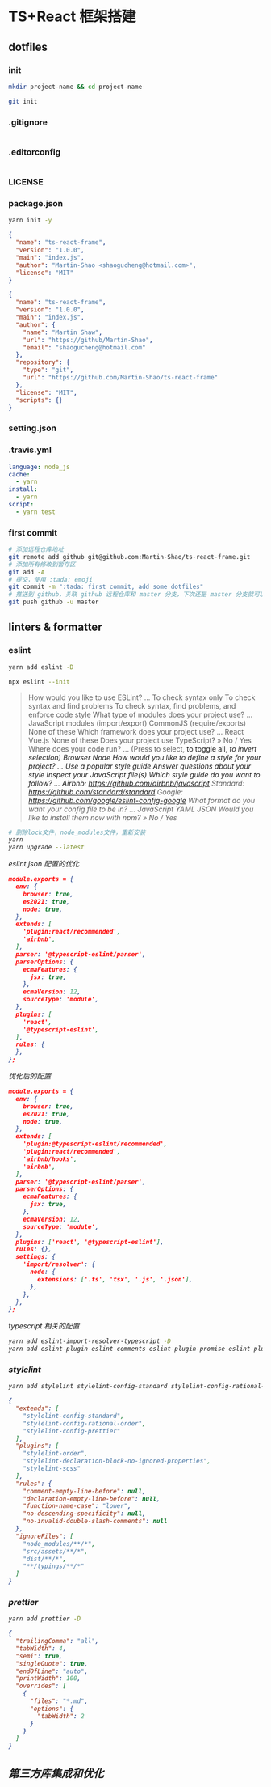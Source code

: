 # TS+React 框架搭建

## dotfiles

### init

```bash
mkdir project-name && cd project-name

git init
```

### .gitignore

```bash

```

### .editorconfig

```bash

```

### LICENSE

### package.json

```bash
yarn init -y
```

```json
{
  "name": "ts-react-frame",
  "version": "1.0.0",
  "main": "index.js",
  "author": "Martin-Shao <shaogucheng@hotmail.com>",
  "license": "MIT"
}
```

```json
{
  "name": "ts-react-frame",
  "version": "1.0.0",
  "main": "index.js",
  "author": {
    "name": "Martin Shaw",
    "url": "https://github/Martin-Shao",
    "email": "shaogucheng@hotmail.com"
  },
  "repository": {
    "type": "git",
    "url": "https://github.com/Martin-Shao/ts-react-frame"
  },
  "license": "MIT",
  "scripts": {}
}
```

### setting.json

### .travis.yml

```yml
language: node_js
cache:
  - yarn
install:
  - yarn
script:
  - yarn test
```

### first commit

```bash
# 添加远程仓库地址
git remote add github git@github.com:Martin-Shao/ts-react-frame.git
# 添加所有修改到暂存区
git add -A
# 提交，使用 :tada: emoji
git commit -m ":tada: first commit, add some dotfiles"
# 推送到 github，关联 github 远程仓库和 master 分支，下次还是 master 分支就可以直接 git push 了
git push github -u master
```

## linters & formatter

### eslint

```bash
yarn add eslint -D

npx eslint --init
```

> How would you like to use ESLint? ...
> To check syntax only
> To check syntax and find problems
> To check syntax, find problems, and enforce code style
> What type of modules does your project use? ...
> JavaScript modules (import/export)
> CommonJS (require/exports)
> None of these
> Which framework does your project use? ...
> React
> Vue.js
> None of these
> Does your project use TypeScript? » No / Yes
> Where does your code run? ... (Press <space> to select, <a> to toggle all, <i> to invert selection)
> Browser
> Node
> How would you like to define a style for your project? ...
> Use a popular style guide
> Answer questions about your style
> Inspect your JavaScript file(s)
> Which style guide do you want to follow? ...
> Airbnb: https://github.com/airbnb/javascript
> Standard: https://github.com/standard/standard
> Google: https://github.com/google/eslint-config-google
> What format do you want your config file to be in? ...
> JavaScript
> YAML
> JSON
> Would you like to install them now with npm? » No / Yes

```bash
# 删除lock文件，node_modules文件，重新安装
yarn
yarn upgrade --latest
```

eslint.json 配置的优化

```json
module.exports = {
  env: {
    browser: true,
    es2021: true,
    node: true,
  },
  extends: [
    'plugin:react/recommended',
    'airbnb',
  ],
  parser: '@typescript-eslint/parser',
  parserOptions: {
    ecmaFeatures: {
      jsx: true,
    },
    ecmaVersion: 12,
    sourceType: 'module',
  },
  plugins: [
    'react',
    '@typescript-eslint',
  ],
  rules: {
  },
};
```

优化后的配置

```json
module.exports = {
  env: {
    browser: true,
    es2021: true,
    node: true,
  },
  extends: [
    'plugin:@typescript-eslint/recommended',
    'plugin:react/recommended',
    'airbnb/hooks',
    'airbnb',
  ],
  parser: '@typescript-eslint/parser',
  parserOptions: {
    ecmaFeatures: {
      jsx: true,
    },
    ecmaVersion: 12,
    sourceType: 'module',
  },
  plugins: ['react', '@typescript-eslint'],
  rules: {},
  settings: {
    'import/resolver': {
      node: {
        extensions: ['.ts', 'tsx', '.js', '.json'],
      },
    },
  },
};
```

typescript 相关的配置

```bash
yarn add eslint-import-resolver-typescript -D
yarn add eslint-plugin-eslint-comments eslint-plugin-promise eslint-plugin-unicorn -D
```

### stylelint

```bash
yarn add stylelint stylelint-config-standard stylelint-config-rational-order stylelint-config-prettier stylelint-order stylelint-declaration-block-no-ignored-properties stylelint-scss -D
```

```json
{
  "extends": [
    "stylelint-config-standard",
    "stylelint-config-rational-order",
    "stylelint-config-prettier"
  ],
  "plugins": [
    "stylelint-order",
    "stylelint-declaration-block-no-ignored-properties",
    "stylelint-scss"
  ],
  "rules": {
    "comment-empty-line-before": null,
    "declaration-empty-line-before": null,
    "function-name-case": "lower",
    "no-descending-specificity": null,
    "no-invalid-double-slash-comments": null
  },
  "ignoreFiles": [
    "node_modules/**/*",
    "src/assets/**/*",
    "dist/**/*",
    "**/typings/**/*"
  ]
}
```

### prettier

```bash
yarn add prettier -D
```

```json
{
  "trailingComma": "all",
  "tabWidth": 4,
  "semi": true,
  "singleQuote": true,
  "endOfLine": "auto",
  "printWidth": 100,
  "overrides": [
    {
      "files": "*.md",
      "options": {
        "tabWidth": 2
      }
    }
  ]
}
```

## 第三方库集成和优化

